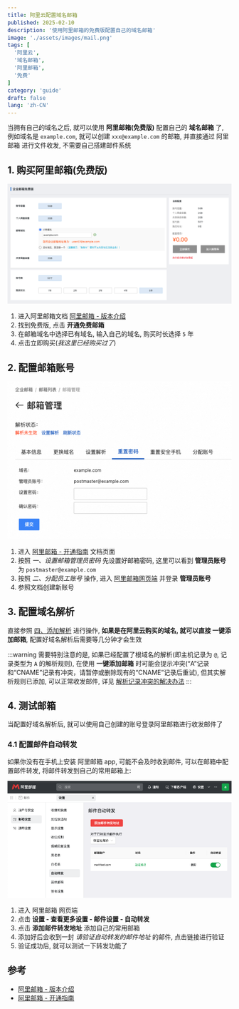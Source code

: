 ```yaml
---
title: 阿里云配置域名邮箱
published: 2025-02-10
description: '使用阿里邮箱的免费版配置自己的域名邮箱'
image: './assets/images/mail.png'
tags: [
  '阿里云',
  '域名邮箱',
  '阿里邮箱',
  '免费'
]
category: 'guide'
draft: false 
lang: 'zh-CN'
---
```


当拥有自己的域名之后, 就可以使用 **阿里邮箱(免费版)** 配置自己的 **域名邮箱** 了, 例如域名是 `example.com`, 就可以创建 `xxx@example.com` 的邮箱, 并直接通过 阿里邮箱 进行文件收发, 不需要自己搭建邮件系统

## 1. 购买阿里邮箱(免费版)
![](./assets/images/aliyun-mail-pay.png)

1. 进入阿里邮箱文档 [阿里邮箱 - 版本介绍](https://help.aliyun.com/document_detail/437165.html)
2. 找到免费版, 点击 **开通免费邮箱**
3. 在邮箱域名中选择已有域名, 输入自己的域名, 购买时长选择 `5` 年
4. 点击立即购买(*我这里已经购买过了*)

## 2. 配置邮箱账号
![](./assets/images/aliyun-mail-password.png)

1. 进入 [阿里邮箱 - 开通指南](https://help.aliyun.com/document_detail/36698.html) 文档页面
2. 按照 *一、设置邮箱管理员密码* 先设置好邮箱密码, 这里可以看到 **管理员账号** 为 `postmaster@example.com`
3. 按照 *二、分配员工账号* 操作, 进入 [阿里邮箱网页端](https://qiye.aliyun.com/?spm=a2c4g.11186623.0.0.67282e6a1kYYTI) 并登录 **管理员账号**
4. 参照文档创建新账号

## 3. 配置域名解析
直接参照 [四、添加解析](https://help.aliyun.com/document_detail/36698.html?spm=a2c4g.11186623.help-menu-35466.d_4_1.190266f8DIfE4a&scm=20140722.H_36698._.OR_help-T_cn~zh-V_1#:~:text=%E8%BF%87%E6%AD%A4%E6%AD%A5%E9%AA%A4%E3%80%82-,%E5%9B%9B%E3%80%81%E6%B7%BB%E5%8A%A0%E8%A7%A3%E6%9E%90,-%E6%B8%A9%E9%A6%A8%E6%8F%90%E7%A4%BA%EF%BC%9A%E6%8C%89) 进行操作, **如果是在阿里云购买的域名, 就可以直接 一键添加邮箱**, 配置好域名解析后需要等几分钟才会生效


:::warning
需要特别注意的是, 如果已经配置了根域名的解析(即主机记录为 `@`, 记录类型为 `A` 的解析规则), 在使用 **一键添加邮箱** 时可能会提示冲突(“A”记录和“CNAME”记录有冲突，请暂停或删除现有的“CNAME”记录后重试), 但其实解析规则已添加, 可以正常收发邮件, 详见 [解析记录冲突的解决办法](https://help.aliyun.com/zh/dns/dns-record-conflict-rules?spm=a2c4g.11186623.0.0.ea9c60b4rqeNNs)
:::

## 4. 测试邮箱
当配置好域名解析后, 就可以使用自己创建的账号登录阿里邮箱进行收发邮件了

### 4.1 配置邮件自动转发
如果你没有在手机上安装 阿里邮箱 app, 可能不会及时收到邮件, 可以在邮箱中配置邮件转发, 将邮件转发到自己的常用邮箱上:

![](./assets/images/aliyun-mail-repost.png)

1. 进入 阿里邮箱 网页端
2. 点击 **设置 - 查看更多设置 - 邮件设置 - 自动转发**
3. 点击 **添加邮件转发地址** 添加自己的常用邮箱
4. 添加好后会收到一封 *请验证自动转发的邮件地址* 的邮件, 点击链接进行验证
5. 验证成功后, 就可以测试一下转发功能了

## 参考
- [阿里邮箱 - 版本介绍](https://help.aliyun.com/document_detail/437165.html)
- [阿里邮箱 - 开通指南](https://help.aliyun.com/document_detail/36698.html)
